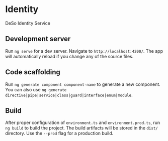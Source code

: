 # Identity

DeSo Identity Service

## Development server

Run `ng serve` for a dev server. Navigate to `http://localhost:4200/`. The app will automatically reload if you change any of the source files.

## Code scaffolding

Run `ng generate component component-name` to generate a new component. You can also use `ng generate directive|pipe|service|class|guard|interface|enum|module`.

## Build

After proper configuration of `environment.ts` and `environment.prod.ts`, run `ng build` to build the project. The build artifacts will be stored in the `dist/` directory. Use the `--prod` flag for a production build.
